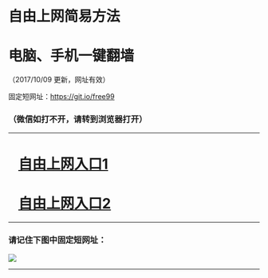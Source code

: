 ﻿# 自由上网简易方法

# 电脑、手机一键翻墙

（2017/10/09 更新，网址有效）

固定短网址：https://git.io/free99

### （微信如打不开，请转到浏览器打开）


***





# &nbsp;&nbsp; <a href="http://ft670916355.fwq-tz-1001.info/fwqtz01.html?t=100900179 " target="_blank">自由上网入口1</a>
# &nbsp;&nbsp; <a href="http://ft2737626979.fwq-tz-1002.info/fwqtz02.html?t=10090018726 " target="_blank">自由上网入口2</a>
***

### 请记住下图中固定短网址：

<img src="https://s3-us-west-2.amazonaws.com/fwq-1001/yjfq-20170905okok.png" /> 


***

